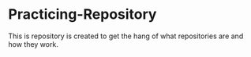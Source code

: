 # Practicing-Repository
This is repository is created to get the hang of what repositories are and how they work.
